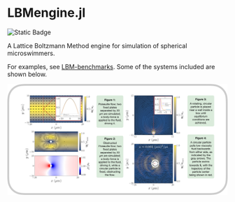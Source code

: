 # LBMengine.jl

![Static Badge](https://img.shields.io/badge/status%20-%20in%20development%20-%20crimson) <!-- https://shields.io/badges/static-badge -->

A Lattice Boltzmann Method engine for simulation of spherical microswimmers.

For examples, see [LBM-benchmarks](https://github.com/david16correa/LBM-benchmarks). Some of the systems included are shown below.

 ![winterMeeting](https://github.com/david16correa/LBM-experiments/blob/main/assets/winterMeetingSummary2.png) 
